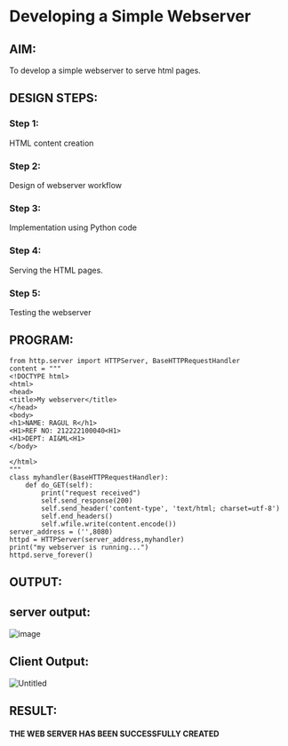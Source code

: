 # Developing a Simple Webserver
## AIM:

To develop a simple webserver to serve html pages.
## DESIGN STEPS:
### Step 1:

HTML content creation
### Step 2:

Design of webserver workflow
### Step 3:

Implementation using Python code
### Step 4:

Serving the HTML pages.
### Step 5:

Testing the webserver
## PROGRAM:
~~~
from http.server import HTTPServer, BaseHTTPRequestHandler
content = """
<!DOCTYPE html>
<html>
<head>
<title>My webserver</title>
</head>
<body>
<h1>NAME: RAGUL R</h1>
<H1>REF NO: 212222100040<H1>
<H1>DEPT: AI&ML<H1>
</body>

</html>
"""
class myhandler(BaseHTTPRequestHandler):
    def do_GET(self):
        print("request received")
        self.send_response(200)
        self.send_header('content-type', 'text/html; charset=utf-8')
        self.end_headers()
        self.wfile.write(content.encode())
server_address = ('',8080)
httpd = HTTPServer(server_address,myhandler)
print("my webserver is running...")
httpd.serve_forever()
~~~
## OUTPUT:
## server output:
![image](https://github.com/RagulRM/webserver/assets/121609342/04073d08-55f1-45b1-b742-4c93a201fb01)

## Client Output:
![Untitled](https://github.com/RagulRM/webserver/assets/121609342/c08a9bee-4d21-4de6-a4dd-134fe1e86231)


## RESULT:
<H4>THE WEB SERVER HAS BEEN SUCCESSFULLY CREATED<H4>
